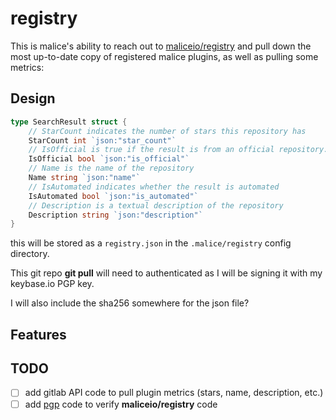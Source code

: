 registry
========

This is malice's ability to reach out to [maliceio/registry](https://github.com/maliceio/registry) and pull down the most up-to-date copy of registered malice plugins, as well as pulling some metrics:


Design
------

```go
type SearchResult struct {
    // StarCount indicates the number of stars this repository has
    StarCount int `json:"star_count"`
    // IsOfficial is true if the result is from an official repository.
    IsOfficial bool `json:"is_official"`
    // Name is the name of the repository
    Name string `json:"name"`
    // IsAutomated indicates whether the result is automated
    IsAutomated bool `json:"is_automated"`
    // Description is a textual description of the repository
    Description string `json:"description"`
}
```

this will be stored as a `registry.json` in the `.malice/registry` config directory.

This git repo **git pull** will need to authenticated as I will be signing it with my keybase.io PGP key.

I will also include the sha256 somewhere for the json file?

Features
--------


TODO
----

- [ ] add gitlab API code to pull plugin metrics (stars, name, description, etc.)
- [ ] add [pgp](https://godoc.org/golang.org/x/crypto/openpgp) code to verify **maliceio/registry** code